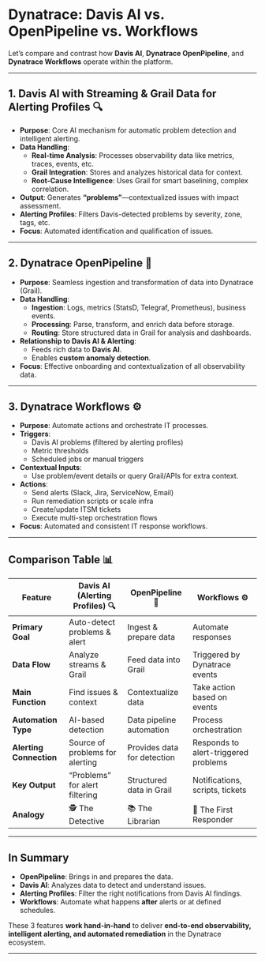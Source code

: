
# **Dynatrace: Davis AI vs. OpenPipeline vs. Workflows**

Let’s compare and contrast how **Davis AI**, **Dynatrace OpenPipeline**, and **Dynatrace Workflows** operate within the platform.

---

## 1. **Davis AI with Streaming & Grail Data for Alerting Profiles** 🔍

- **Purpose**: Core AI mechanism for automatic problem detection and intelligent alerting.
- **Data Handling**:
  - **Real-time Analysis**: Processes observability data like metrics, traces, events, etc.
  - **Grail Integration**: Stores and analyzes historical data for context.
  - **Root-Cause Intelligence**: Uses Grail for smart baselining, complex correlation.
- **Output**: Generates **“problems”**—contextualized issues with impact assessment.
- **Alerting Profiles**: Filters Davis-detected problems by severity, zone, tags, etc.
- **Focus**: Automated identification and qualification of issues.

---

## 2. **Dynatrace OpenPipeline** 🔄

- **Purpose**: Seamless ingestion and transformation of data into Dynatrace (Grail).
- **Data Handling**:
  - **Ingestion**: Logs, metrics (StatsD, Telegraf, Prometheus), business events.
  - **Processing**: Parse, transform, and enrich data before storage.
  - **Routing**: Store structured data in Grail for analysis and dashboards.
- **Relationship to Davis AI & Alerting**:
  - Feeds rich data to **Davis AI**.
  - Enables **custom anomaly detection**.
- **Focus**: Effective onboarding and contextualization of all observability data.

---

## 3. **Dynatrace Workflows** ⚙️

- **Purpose**: Automate actions and orchestrate IT processes.
- **Triggers**:
  - Davis AI problems (filtered by alerting profiles)
  - Metric thresholds
  - Scheduled jobs or manual triggers
- **Contextual Inputs**:
  - Use problem/event details or query Grail/APIs for extra context.
- **Actions**:
  - Send alerts (Slack, Jira, ServiceNow, Email)
  - Run remediation scripts or scale infra
  - Create/update ITSM tickets
  - Execute multi-step orchestration flows
- **Focus**: Automated and consistent IT response workflows.

---

## **Comparison Table** 📊

| **Feature**              | **Davis AI (Alerting Profiles)** 🔍 | **OpenPipeline** 🔄 | **Workflows** ⚙️ |
|--------------------------|--------------------------------------|---------------------|------------------|
| **Primary Goal**         | Auto-detect problems & alert         | Ingest & prepare data | Automate responses |
| **Data Flow**            | Analyze streams & Grail              | Feed data into Grail  | Triggered by Dynatrace events |
| **Main Function**        | Find issues & context                | Contextualize data    | Take action based on events |
| **Automation Type**      | AI-based detection                   | Data pipeline automation | Process orchestration |
| **Alerting Connection**  | Source of problems for alerting      | Provides data for detection | Responds to alert-triggered problems |
| **Key Output**           | “Problems” for alert filtering       | Structured data in Grail | Notifications, scripts, tickets |
| **Analogy**              | 🕵️ The Detective                     | 📚 The Librarian      | 🚨 The First Responder |

---

## **In Summary**

- **OpenPipeline**: Brings in and prepares the data.
- **Davis AI**: Analyzes data to detect and understand issues.
- **Alerting Profiles**: Filter the right notifications from Davis AI findings.
- **Workflows**: Automate what happens **after** alerts or at defined schedules.

These 3 features **work hand-in-hand** to deliver **end-to-end observability, intelligent alerting, and automated remediation** in the Dynatrace ecosystem.

---
